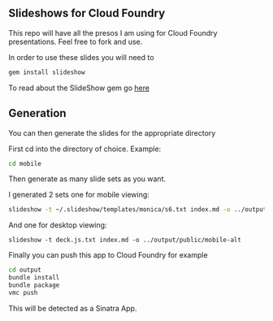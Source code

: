## Slideshows for Cloud Foundry

This repo will have all the presos I am using for Cloud Foundry presentations.
Feel free to fork and use.

In order to use these slides you will need to

``` ruby
gem install slideshow
```

To read about the SlideShow gem go [here](http://slideshow.rubyforge.org/)

## Generation

You can then generate the slides for the appropriate directory

First cd into the directory of choice. Example:

``` bash
cd mobile
```

Then generate as many slide sets as you want.

I generated 2 sets one for mobile viewing:

``` bash
slideshow -t ~/.slideshow/templates/monica/s6.txt index.md -o ../output/public/mobile
```

And one for desktop viewing:

```
slideshow -t deck.js.txt index.md -o ../output/public/mobile-alt
```

Finally you can push this app to Cloud Foundry for example

``` bash
cd output
bundle install
bundle package
vmc push
```

This will be detected as a Sinatra App.
